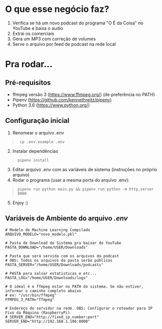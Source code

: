 # O que esse negócio faz?
1. Verifica se há um novo podcast do programa "O É da Coisa" no YouTube e baixa o audio
2. Extrai os comerciais
3. Gera um MP3 com correção de volumes
4. Serve o arquivo por feed de podcast na rede local

# Pra rodar...
## Pré-requisitos
- ffmpeg versão 3 (https://www.ffmpeg.org/) (de preferência no PATH)
- Pipenv (https://github.com/kennethreitz/pipenv)
- Python 3.6 (https://www.python.org/)

## Configuração inicial
1. Renomear o arquivo .env 
>``` cp .env.example .env```
2. Instalar dependências
>```pipenv install```
3. Editar arquivo .env com as variáveis de sistema (instruções no próprio arquivo)
4. Rodar o programa (usar a mesma porta do arquivo .env):
>```pipenv run python main.py && pipenv run python -m http.server 8000```
5. Enjoy :)

## Variáveis de Ambiente do arquivo _.env_
```
# Modelo de Machine Learning Compilado
ARQUIVO_MODELO="novo_modelo.pkl"

# Pasta de Download do Sistema pra baixar do YouTube
PASTA_DOWNLOAD="/home/USER/Downloads"

# Pasta que será servida com os arquivos do podcast
# OBS: Todos os arquivos da pasta serão públicos
PASTA_SERVER="/home/USER/Downloads/podcasts"

# PASTA para salvar estatisticas e etc...
PASTA_LOG="/home/USER/Downloads/logs"

# O ideal é o ffmpeg estar no PATH do sistema. Se não estiver, informar o caminho completo abaixo
# ex: "/usr/bin/ffmpeg"
FFMPEG_3_PATH="ffmpeg"

# Endereço do servidor na rede. OBS: Configurar o roteador para IP Fixo da Máquina (RaspberryPi)
# SERVER_END="http://fixed_ip_number:port"
SERVER_END="http://192.168.1.106:8000"
```

